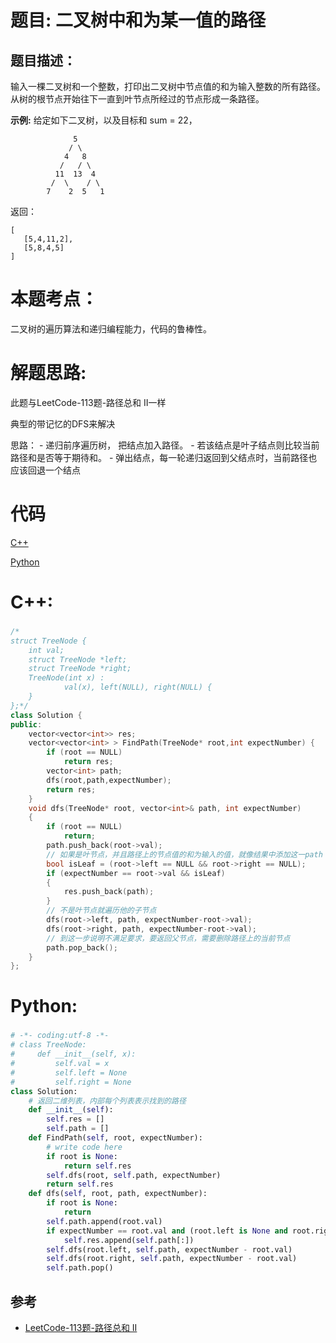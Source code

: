 # 题目: 二叉树中和为某一值的路径
## 题目描述：
输入一棵二叉树和一个整数，打印出二叉树中节点值的和为输入整数的所有路径。从树的根节点开始往下一直到叶节点所经过的节点形成一条路径。

**示例:**
给定如下二叉树，以及目标和 sum = 22，
```
              5
             / \
            4   8
           /   / \
          11  13  4
         /  \    / \
        7    2  5   1
```
返回：
```
[
   [5,4,11,2],
   [5,8,4,5]
]
```
# 本题考点：
  
  二叉树的遍历算法和递归编程能力，代码的鲁棒性。
  
# 解题思路:
  此题与LeetCode-113题-路径总和 II一样
  
  典型的带记忆的DFS来解决
  
  思路： 
     - 递归前序遍历树， 把结点加入路径。
     - 若该结点是叶子结点则比较当前路径和是否等于期待和。
     - 弹出结点，每一轮递归返回到父结点时，当前路径也应该回退一个结点
  
# 代码

[C++](./PathInTree.cpp)

[Python](./PathInTree.py)

# C++: 
### 
```c++
/*
struct TreeNode {
	int val;
	struct TreeNode *left;
	struct TreeNode *right;
	TreeNode(int x) :
			val(x), left(NULL), right(NULL) {
	}
};*/
class Solution {
public:
    vector<vector<int>> res;
    vector<vector<int> > FindPath(TreeNode* root,int expectNumber) {
        if (root == NULL)
            return res;
        vector<int> path;
        dfs(root,path,expectNumber);
        return res;
    }
    void dfs(TreeNode* root, vector<int>& path, int expectNumber)
    {
        if (root == NULL)
            return;
        path.push_back(root->val);
        // 如果是叶节点，并且路径上的节点值的和为输入的值，就像结果中添加这一path
        bool isLeaf = (root->left == NULL && root->right == NULL);
        if (expectNumber == root->val && isLeaf)
        {
            res.push_back(path);
        }
        // 不是叶节点就遍历他的子节点
        dfs(root->left, path, expectNumber-root->val);
        dfs(root->right, path, expectNumber-root->val);
        // 到这一步说明不满足要求，要返回父节点，需要删除路径上的当前节点
        path.pop_back();
    }
};
```
# Python:
###  
```python
# -*- coding:utf-8 -*-
# class TreeNode:
#     def __init__(self, x):
#         self.val = x
#         self.left = None
#         self.right = None
class Solution:
    # 返回二维列表，内部每个列表表示找到的路径
    def __init__(self):
        self.res = []
        self.path = []
    def FindPath(self, root, expectNumber):
        # write code here
        if root is None:
            return self.res
        self.dfs(root, self.path, expectNumber)
        return self.res
    def dfs(self, root, path, expectNumber):
        if root is None:
            return
        self.path.append(root.val)
        if expectNumber == root.val and (root.left is None and root.right is None):
            self.res.append(self.path[:])
        self.dfs(root.left, self.path, expectNumber - root.val)
        self.dfs(root.right, self.path, expectNumber - root.val)
        self.path.pop()
```
## 参考
  -  [LeetCode-113题-路径总和 II](https://github.com/bryceustc/LeetCode_Note/blob/master/cpp/Path-Sum-II/README.md)
